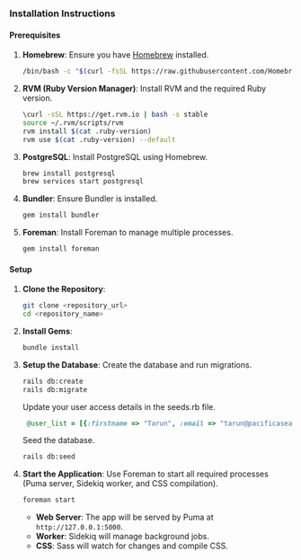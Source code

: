 ### Installation Instructions

#### Prerequisites

1. **Homebrew**: Ensure you have [Homebrew](https://brew.sh) installed.
   ```bash
   /bin/bash -c "$(curl -fsSL https://raw.githubusercontent.com/Homebrew/install/HEAD/install.sh)"
   ```

2. **RVM (Ruby Version Manager)**: Install RVM and the required Ruby version.
   ```bash
   \curl -sSL https://get.rvm.io | bash -s stable
   source ~/.rvm/scripts/rvm
   rvm install $(cat .ruby-version)
   rvm use $(cat .ruby-version) --default
   ```

3. **PostgreSQL**: Install PostgreSQL using Homebrew.
   ```bash
   brew install postgresql
   brew services start postgresql
   ```

4. **Bundler**: Ensure Bundler is installed.
   ```bash
   gem install bundler
   ```

5. **Foreman**: Install Foreman to manage multiple processes.
   ```bash
   gem install foreman
   ```

#### Setup

1. **Clone the Repository**:
   ```bash
   git clone <repository_url>
   cd <repository_name>
   ```

2. **Install Gems**:
   ```bash
   bundle install
   ```

3. **Setup the Database**:
   Create the database and run migrations.
   ```bash
   rails db:create
   rails db:migrate
   ```
   Update your user access details in the seeds.rb file.
   ```ruby
    @user_list = [{:firstname => "Tarun", :email => "tarun@pacificasearch.com", "password":"gdaymate", "username":"tarunm", is_admin:true, accepted_terms_and_conditions: true}]
   ```
   Seed the database.
   ```bash
   rails db:seed
   ```

5. **Start the Application**:
   Use Foreman to start all required processes (Puma server, Sidekiq worker, and CSS compilation).
   ```bash
   foreman start
   ```

   - **Web Server**: The app will be served by Puma at `http://127.0.0.1:5000`.
   - **Worker**: Sidekiq will manage background jobs.
   - **CSS**: Sass will watch for changes and compile CSS.
